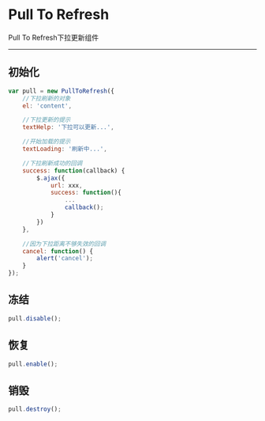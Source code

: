 # Pull To Refresh

Pull To Refresh下拉更新组件

-------

## 初始化

```javascript
var pull = new PullToRefresh({
    //下拉刷新的对象
    el: 'content',

    //下拉更新的提示
    textHelp: '下拉可以更新...',

    //开始加载的提示
    textLoading: '刷新中...',

    //下拉刷新成功的回调
    success: function(callback) {
        $.ajax({
            url: xxx,
            success: function(){
                ...
                callback();
            }
        })
    },

    //因为下拉距离不够失效的回调
    cancel: function() {
        alert('cancel');
    }
});
```

## 冻结

```javascript
pull.disable();
```

## 恢复

```javascript
pull.enable();
```

## 销毁

```javascript
pull.destroy();
```